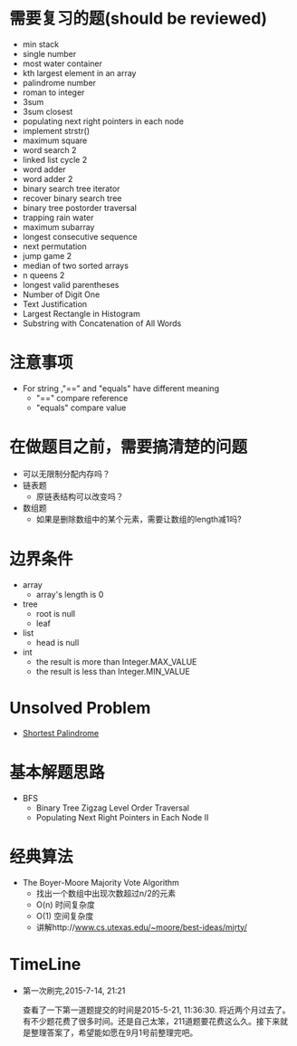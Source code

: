 # 需要复习的题(should be reviewed)
* min stack
* single number
* most water container 
* kth largest element in an array
* palindrome number
* roman to integer
* 3sum
* 3sum closest
* populating next right pointers in each node
* implement strstr()
* maximum square
* word search 2
* linked list cycle 2
* word adder
* word adder 2
* binary search tree iterator
* recover binary search tree 
* binary tree postorder traversal
* trapping rain water
* maximum subarray
* longest consecutive sequence
* next permutation
* jump game 2
* median of two sorted arrays
* n queens 2
* longest valid parentheses
* Number of Digit One 
* Text Justification 
* Largest Rectangle in Histogram
* Substring with Concatenation of All Words 


# 注意事项
* For string ,"==" and "equals" have different meaning
    * "==" compare reference
    * "equals" compare value
     
# 在做题目之前，需要搞清楚的问题
* 可以无限制分配内存吗？
* 链表题
    * 原链表结构可以改变吗？
* 数组题
    * 如果是删除数组中的某个元素，需要让数组的length减1吗?
    
# 边界条件
* array
    * array's length is 0
* tree
    * root is null   
    * leaf
* list 
    * head is null
* int
    * the result is more than Integer.MAX_VALUE 
    * the result is less than Integer.MIN_VALUE 

# Unsolved Problem
* [Shortest Palindrome]( ShortestPalindrome/README.md)

# 基本解题思路
* BFS
    * Binary Tree Zigzag Level Order Traversal
    * Populating Next Right Pointers in Each Node II 
    
# 经典算法
* The Boyer-Moore Majority Vote Algorithm 
    * 找出一个数组中出现次数超过n/2的元素
    * O(n) 时间复杂度
    * O(1) 空间复杂度
    * 讲解http://www.cs.utexas.edu/~moore/best-ideas/mjrty/


# TimeLine
* 第一次刷完,2015-7-14, 21:21

    查看了一下第一道题提交的时间是2015-5-21, 11:36:30.
    将近两个月过去了。有不少题花费了很多时间。还是自己太笨，211道题要花费这么久。接下来就是整理答案了，希望能如愿在9月1号前整理完吧。
